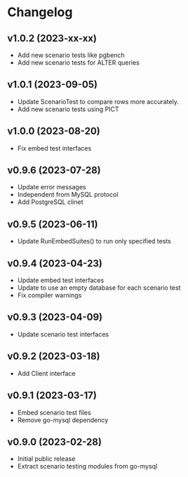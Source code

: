 # Changelog

## v1.0.2 (2023-xx-xx)
- Add new scenario tests like pgbench
- Add new scenario tests for ALTER queries

## v1.0.1 (2023-09-05)
- Update ScenarioTest to compare rows more accurately.
- Add new scenario tests using PICT

## v1.0.0 (2023-08-20)
- Fix embed test interfaces

## v0.9.6 (2023-07-28)
- Update error messages
- Independent from MySQL protocol
- Add PostgreSQL clinet

## v0.9.5 (2023-06-11)
- Update RunEmbedSuites() to run only specified tests

## v0.9.4 (2023-04-23)
- Update embed test interfaces
- Update to use an empty database for each scenario test
- Fix compiler warnings

## v0.9.3 (2023-04-09)
- Update scenario test interfaces

## v0.9.2 (2023-03-18)
- Add Client interface

## v0.9.1 (2023-03-17)
- Embed scenario test files
- Remove go-mysql dependency

## v0.9.0 (2023-02-28)
- Initial public release  
- Extract scenario testing modules from go-mysql
